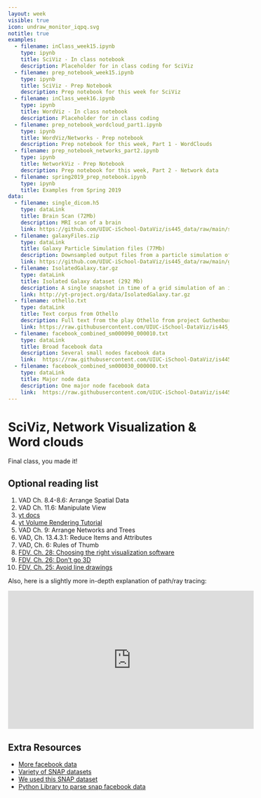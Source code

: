 ```yaml
---
layout: week
visible: true
icon: undraw_monitor_iqpq.svg
notitle: true
examples:
  - filename: inClass_week15.ipynb
    type: ipynb
    title: SciViz - In class notebook
    description: Placeholder for in class coding for SciViz
  - filename: prep_notebook_week15.ipynb
    type: ipynb
    title: SciViz - Prep Notebook
    description: Prep notebook for this week for SciViz
  - filename: inClass_week16.ipynb
    type: ipynb
    title: WordViz - In class notebook
    description: Placeholder for in class coding
  - filename: prep_notebook_wordcloud_part1.ipynb
    type: ipynb
    title: WordViz/Networks - Prep notebook
    description: Prep notebook for this week, Part 1 - WordClouds
  - filename: prep_notebook_networks_part2.ipynb
    type: ipynb
    title: NetworkViz - Prep Notebook
    description: Prep notebook for this week, Part 2 - Network data
  - filename: spring2019_prep_notebook.ipynb
    type: ipynb
    title: Examples from Spring 2019
data:
  - filename: single_dicom.h5
    type: dataLink
    title: Brain Scan (72Mb)
    description: MRI scan of a brain
    link: https://github.com/UIUC-iSchool-DataViz/is445_data/raw/main/single_dicom.h5
  - filename: galaxyFiles.zip
    type: dataLink
    title: Galaxy Particle Simulation files (77Mb)
    description: Downsampled output files from a particle simulation of a galaxy merger
    link: https://github.com/UIUC-iSchool-DataViz/is445_data/raw/main/galaxyFiles.zip
  - filename: IsolatedGalaxy.tar.gz
    type: dataLink
    title: Isolated Galaxy dataset (292 Mb)
    description: A single snapshot in time of a grid simulation of an isolated galaxy 
    link: http://yt-project.org/data/IsolatedGalaxy.tar.gz
  - filename: othello.txt
    type: dataLink
    title: Text corpus from Othello
    description: Full text from the play Othello from project Guthenburg
    link: https://raw.githubusercontent.com/UIUC-iSchool-DataViz/is445_data/refs/heads/main/othello.txt
  - filename: facebook_combined_sm000090_000010.txt
    type: dataLink
    title: Broad facebook data
    description: Several small nodes facebook data
    link:  https://raw.githubusercontent.com/UIUC-iSchool-DataViz/is445_data/refs/heads/main/facebook_combined_sm000090_000010.txt
  - filename: facebook_combined_sm000030_000000.txt
    type: dataLink
    title: Major node data
    description: One major node facebook data
    link:  https://raw.githubusercontent.com/UIUC-iSchool-DataViz/is445_data/refs/heads/main/facebook_combined_sm000030_000000.txt
---
```


# SciViz, Network Visualization & Word clouds

Final class, you made it!



## Optional reading list
1. VAD Ch. 8.4-8.6: Arrange Spatial Data 
2. VAD Ch. 11.6: Manipulate View 
3. <a href="https://yt-project.org/">yt docs</a> 
4. <a href="https://yt-project.org/doc/visualizing/volume_rendering.html">yt Volume Rendering Tutorial</a>
5. VAD Ch. 9: Arrange Networks and Trees 
6. VAD, Ch. 13.4.3.1: Reduce Items and Attributes 
7. VAD, Ch. 6: Rules of Thumb 
8. [FDV, Ch. 28: Choosing the right visualization software](https://serialmentor.com/dataviz/choosing-visualization-software.html) 
9. [FDV, Ch. 26: Don't go 3D](https://serialmentor.com/dataviz/no-3d.html) 
10. [FDV, Ch. 25: Avoid line drawings](https://serialmentor.com/dataviz/avoid-line-drawings.html)

Also, here is a slightly more in-depth explanation of path/ray tracing:

<iframe width="560" height="315" src="https://www.youtube.com/embed/frLwRLS_ZR0" frameborder="0" allow="accelerometer; autoplay; clipboard-write; encrypted-media; gyroscope; picture-in-picture" allowfullscreen></iframe>

## Extra Resources

 * <a href='https://github.com/UIUC-iSchool-DataViz/spring2019online/tree/master/week09/data'>More facebook data</a>
 * <a href='https://snap.stanford.edu/data/'>Variety of SNAP datasets</a>
 * <a href='https://snap.stanford.edu/data/ego-Facebook.html'>We used this SNAP dataset</a>
 * <a href='https://github.com/jcatw/snap-facebook'>Python Library to parse snap facebook data</a>